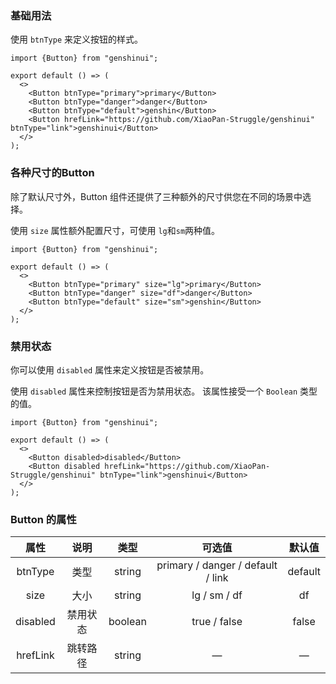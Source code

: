 ### 基础用法

使用 `btnType` 来定义按钮的样式。

```tsx
import {Button} from "genshinui";

export default () => (
  <>
    <Button btnType="primary">primary</Button>
    <Button btnType="danger">danger</Button>
    <Button btnType="default">genshin</Button>
    <Button hrefLink="https://github.com/XiaoPan-Struggle/genshinui" btnType="link">genshinui</Button>
  </>
);
```

### 各种尺寸的Button

除了默认尺寸外，Button 组件还提供了三种额外的尺寸供您在不同的场景中选择。

使用 `size` 属性额外配置尺寸，可使用 `lg`和`sm`两种值。

```tsx
import {Button} from "genshinui";

export default () => (
  <>
    <Button btnType="primary" size="lg">primary</Button>
    <Button btnType="danger" size="df">danger</Button>
    <Button btnType="default" size="sm">genshin</Button>
  </>
);

```

### 禁用状态

你可以使用 `disabled` 属性来定义按钮是否被禁用。

使用 `disabled` 属性来控制按钮是否为禁用状态。 该属性接受一个 `Boolean` 类型的值。

```tsx
import {Button} from "genshinui";

export default () => (
  <>
    <Button disabled>disabled</Button>
    <Button disabled hrefLink="https://github.com/XiaoPan-Struggle/genshinui" btnType="link">genshinui</Button>
  </>
);
```

### Button 的属性

|   属性   |   说明   |  类型   |              可选值               | 默认值  |
| :------: | :------: | :-----: | :-------------------------------: | :-----: |
| btnType  |   类型   | string  | primary / danger / default / link | default |
|   size   |   大小   | string  |           lg / sm / df            |   df    |
| disabled | 禁用状态 | boolean |           true / false            |  false  |
| hrefLink | 跳转路径 | string  |                 —                 |    —    |


